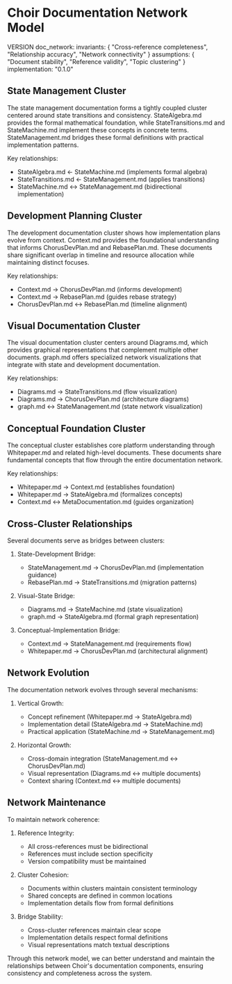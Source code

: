 # Choir Documentation Network Model

VERSION doc_network:
  invariants: {
    "Cross-reference completeness",
    "Relationship accuracy",
    "Network connectivity"
  }
  assumptions: {
    "Document stability",
    "Reference validity",
    "Topic clustering"
  }
  implementation: "0.1.0"

## State Management Cluster

The state management documentation forms a tightly coupled cluster centered around state transitions and consistency. StateAlgebra.md provides the formal mathematical foundation, while StateTransitions.md and StateMachine.md implement these concepts in concrete terms. StateManagement.md bridges these formal definitions with practical implementation patterns.

Key relationships:
- StateAlgebra.md ← StateMachine.md (implements formal algebra)
- StateTransitions.md ← StateManagement.md (applies transitions)
- StateMachine.md ↔ StateManagement.md (bidirectional implementation)

## Development Planning Cluster

The development documentation cluster shows how implementation plans evolve from context. Context.md provides the foundational understanding that informs ChorusDevPlan.md and RebasePlan.md. These documents share significant overlap in timeline and resource allocation while maintaining distinct focuses.

Key relationships:
- Context.md → ChorusDevPlan.md (informs development)
- Context.md → RebasePlan.md (guides rebase strategy)
- ChorusDevPlan.md ↔ RebasePlan.md (timeline alignment)

## Visual Documentation Cluster

The visual documentation cluster centers around Diagrams.md, which provides graphical representations that complement multiple other documents. graph.md offers specialized network visualizations that integrate with state and development documentation.

Key relationships:
- Diagrams.md → StateTransitions.md (flow visualization)
- Diagrams.md → ChorusDevPlan.md (architecture diagrams)
- graph.md ↔ StateManagement.md (state network visualization)

## Conceptual Foundation Cluster

The conceptual cluster establishes core platform understanding through Whitepaper.md and related high-level documents. These documents share fundamental concepts that flow through the entire documentation network.

Key relationships:
- Whitepaper.md → Context.md (establishes foundation)
- Whitepaper.md → StateAlgebra.md (formalizes concepts)
- Context.md ↔ MetaDocumentation.md (guides organization)

## Cross-Cluster Relationships

Several documents serve as bridges between clusters:

1. State-Development Bridge:
   - StateManagement.md → ChorusDevPlan.md (implementation guidance)
   - RebasePlan.md → StateTransitions.md (migration patterns)

2. Visual-State Bridge:
   - Diagrams.md → StateMachine.md (state visualization)
   - graph.md → StateAlgebra.md (formal graph representation)

3. Conceptual-Implementation Bridge:
   - Context.md → StateManagement.md (requirements flow)
   - Whitepaper.md → ChorusDevPlan.md (architectural alignment)

## Network Evolution

The documentation network evolves through several mechanisms:

1. Vertical Growth:
   - Concept refinement (Whitepaper.md → StateAlgebra.md)
   - Implementation detail (StateAlgebra.md → StateMachine.md)
   - Practical application (StateMachine.md → StateManagement.md)

2. Horizontal Growth:
   - Cross-domain integration (StateManagement.md ↔ ChorusDevPlan.md)
   - Visual representation (Diagrams.md ↔ multiple documents)
   - Context sharing (Context.md ↔ multiple documents)

## Network Maintenance

To maintain network coherence:

1. Reference Integrity:
   - All cross-references must be bidirectional
   - References must include section specificity
   - Version compatibility must be maintained

2. Cluster Cohesion:
   - Documents within clusters maintain consistent terminology
   - Shared concepts are defined in common locations
   - Implementation details flow from formal definitions

3. Bridge Stability:
   - Cross-cluster references maintain clear scope
   - Implementation details respect formal definitions
   - Visual representations match textual descriptions

Through this network model, we can better understand and maintain the relationships between Choir's documentation components, ensuring consistency and completeness across the system.
